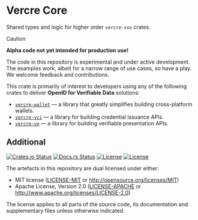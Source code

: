 # Vercre Core

Shared types and logic for higher order `vercre-xxx` crates.

> [!CAUTION]
>
> **Alpha code not yet intended for production use!**
>
> The code in this repository is experimental and under active development. The examples work, albeit for a narrow range of use cases, so have a play. We welcome feedback and contributions.

This crate is primarily of interest to developers using any of the following crates to deliver **OpenID for Verifiable Data** solutions:

- [`vercre-wallet`](../vercre-wallet/) — a library that greatly simplifies building cross-platform wallets.
- [`vercre-vci`](../vercre-vci/) — a library for building credential issuance APIs.
- [`vercre-vp`](../vercre-vp/) — a library for building verifiable presentation APIs.

## Additional

[![Crates.io Status](https://img.shields.io/crates/v/vercre-core.svg)](https://crates.io/crates/vercre-core)
[![Docs.rs Status](https://docs.rs/vercre-core/badge.svg)](https://docs.rs/vercre-core/)
[![License](https://img.shields.io/badge/license-MIT-blue.svg)](./LICENSE-MIT)
[![License](https://img.shields.io/badge/license-Apache-blue.svg)](./LICENSE-APACHE)

<!-- The [changelog][CHANGES] is used to record a summary of changes between releases. A more granular
record of changes can be found in the commit history. -->

The artefacts in this repository are dual licensed under either:

- MIT license ([LICENSE-MIT] or <http://opensource.org/licenses/MIT>)
- Apache License, Version 2.0 ([LICENSE-APACHE] or <http://www.apache.org/licenses/LICENSE-2.0>)

The license applies to all parts of the source code, its documentation and supplementary files
unless otherwise indicated.

<!-- [CHANGES]: CHANGELOG.md -->
[LICENSE-MIT]: LICENSE-MIT
[LICENSE-APACHE]: LICENSE-APACHE
